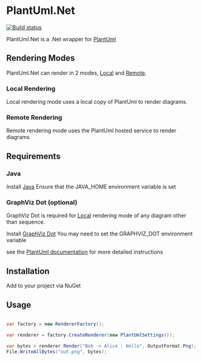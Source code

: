 # PlantUml.Net
[![Build status](https://ci.appveyor.com/api/projects/status/228llgqqagi9kutg?svg=true)](https://ci.appveyor.com/project/KevReed/plantuml-net)

PlantUml.Net is a .Net wrapper for [PlantUml](http://plantuml.com/)

## Rendering Modes

PlantUml.Net can render in 2 modes, [Local](#Local) and [Remote](#Remote).

### Local Rendering

Local rendering mode uses a local copy of PlantUml to render diagrams.

### Remote Rendering

Remote rendering mode uses the PlantUml hosted service to render diagrams


## Requirements

### Java

Install [Java](https://java.com/en/download/)
Ensure that the JAVA_HOME environment variable is set

### GraphViz Dot (optional)

GraphViz Dot is required for [Local](#Local) rendering mode of any diagram other than sequence.

Install [GraphViz Dot](https://graphviz.gitlab.io/download/)
You may need to set the GRAPHVIZ_DOT environment variable

see the [PlantUml documentation](http://plantuml.com/graphviz-dot) for more detailed instructions

## Installation

Add to your project via NuGet

## Usage

```csharp

var factory = new RendererFactory();

var renderer = factory.CreateRenderer(new PlantUmlSettings());

var bytes = renderer.Render("Bob -> Alice : Hello", OutputFormat.Png);
File.WriteAllBytes("out.png", bytes);

```